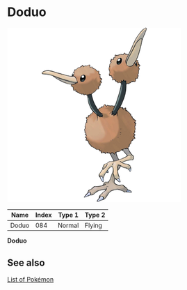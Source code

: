 # Doduo


![Doduo](images/084.png)

| **Name** | **Index** | **Type 1** | **Type 2** |
|----|----|----|----|
| Doduo | 084 | Normal | Flying  |

**Doduo** 

## See also

[List of Pokémon](../pokemon.md)
